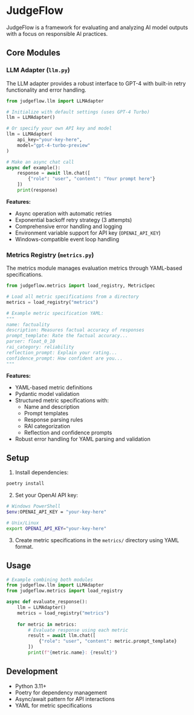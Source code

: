 # JudgeFlow

JudgeFlow is a framework for evaluating and analyzing AI model outputs with a focus on responsible AI practices.

## Core Modules

### LLM Adapter (`llm.py`)

The LLM adapter provides a robust interface to GPT-4 with built-in retry functionality and error handling.

```python
from judgeflow.llm import LLMAdapter

# Initialize with default settings (uses GPT-4 Turbo)
llm = LLMAdapter()

# Or specify your own API key and model
llm = LLMAdapter(
    api_key="your-key-here",
    model="gpt-4-turbo-preview"
)

# Make an async chat call
async def example():
    response = await llm.chat([
        {"role": "user", "content": "Your prompt here"}
    ])
    print(response)
```

**Features:**
- Async operation with automatic retries
- Exponential backoff retry strategy (3 attempts)
- Comprehensive error handling and logging
- Environment variable support for API key (`OPENAI_API_KEY`)
- Windows-compatible event loop handling

### Metrics Registry (`metrics.py`)

The metrics module manages evaluation metrics through YAML-based specifications.

```python
from judgeflow.metrics import load_registry, MetricSpec

# Load all metric specifications from a directory
metrics = load_registry("metrics")

# Example metric specification YAML:
"""
name: factuality
description: Measures factual accuracy of responses
prompt_template: Rate the factual accuracy...
parser: float_0_10
rai_category: reliability
reflection_prompt: Explain your rating...
confidence_prompt: How confident are you...
"""
```

**Features:**
- YAML-based metric definitions
- Pydantic model validation
- Structured metric specifications with:
  - Name and description
  - Prompt templates
  - Response parsing rules
  - RAI categorization
  - Reflection and confidence prompts
- Robust error handling for YAML parsing and validation

## Setup

1. Install dependencies:
```bash
poetry install
```

2. Set your OpenAI API key:
```bash
# Windows PowerShell
$env:OPENAI_API_KEY = "your-key-here"

# Unix/Linux
export OPENAI_API_KEY="your-key-here"
```

3. Create metric specifications in the `metrics/` directory using YAML format.

## Usage

```python
# Example combining both modules
from judgeflow.llm import LLMAdapter
from judgeflow.metrics import load_registry

async def evaluate_response():
    llm = LLMAdapter()
    metrics = load_registry("metrics")
    
    for metric in metrics:
        # Evaluate response using each metric
        result = await llm.chat([
            {"role": "user", "content": metric.prompt_template}
        ])
        print(f"{metric.name}: {result}")
```

## Development

- Python 3.11+
- Poetry for dependency management
- Async/await pattern for API interactions
- YAML for metric specifications
